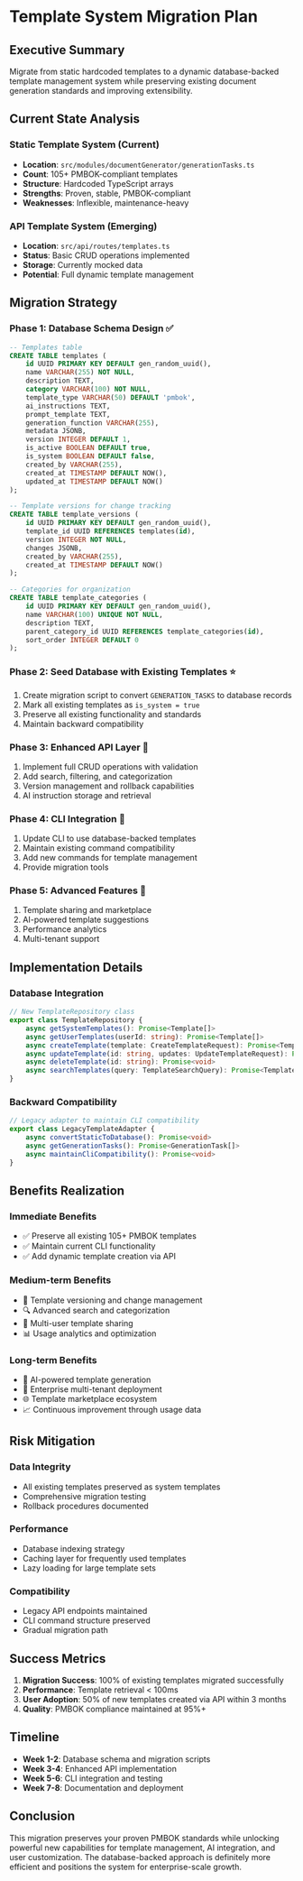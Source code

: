 # Template System Migration Plan

## Executive Summary

Migrate from static hardcoded templates to a dynamic database-backed template management system while preserving existing document generation standards and improving extensibility.

## Current State Analysis

### Static Template System (Current)
- **Location**: `src/modules/documentGenerator/generationTasks.ts`
- **Count**: 105+ PMBOK-compliant templates
- **Structure**: Hardcoded TypeScript arrays
- **Strengths**: Proven, stable, PMBOK-compliant
- **Weaknesses**: Inflexible, maintenance-heavy

### API Template System (Emerging)
- **Location**: `src/api/routes/templates.ts`
- **Status**: Basic CRUD operations implemented
- **Storage**: Currently mocked data
- **Potential**: Full dynamic template management

## Migration Strategy

### Phase 1: Database Schema Design ✅
```sql
-- Templates table
CREATE TABLE templates (
    id UUID PRIMARY KEY DEFAULT gen_random_uuid(),
    name VARCHAR(255) NOT NULL,
    description TEXT,
    category VARCHAR(100) NOT NULL,
    template_type VARCHAR(50) DEFAULT 'pmbok',
    ai_instructions TEXT,
    prompt_template TEXT,
    generation_function VARCHAR(255),
    metadata JSONB,
    version INTEGER DEFAULT 1,
    is_active BOOLEAN DEFAULT true,
    is_system BOOLEAN DEFAULT false,
    created_by VARCHAR(255),
    created_at TIMESTAMP DEFAULT NOW(),
    updated_at TIMESTAMP DEFAULT NOW()
);

-- Template versions for change tracking
CREATE TABLE template_versions (
    id UUID PRIMARY KEY DEFAULT gen_random_uuid(),
    template_id UUID REFERENCES templates(id),
    version INTEGER NOT NULL,
    changes JSONB,
    created_by VARCHAR(255),
    created_at TIMESTAMP DEFAULT NOW()
);

-- Categories for organization
CREATE TABLE template_categories (
    id UUID PRIMARY KEY DEFAULT gen_random_uuid(),
    name VARCHAR(100) UNIQUE NOT NULL,
    description TEXT,
    parent_category_id UUID REFERENCES template_categories(id),
    sort_order INTEGER DEFAULT 0
);
```

### Phase 2: Seed Database with Existing Templates ⭐
1. Create migration script to convert `GENERATION_TASKS` to database records
2. Mark all existing templates as `is_system = true`
3. Preserve all existing functionality and standards
4. Maintain backward compatibility

### Phase 3: Enhanced API Layer 🚀
1. Implement full CRUD operations with validation
2. Add search, filtering, and categorization
3. Version management and rollback capabilities
4. AI instruction storage and retrieval

### Phase 4: CLI Integration 🔧
1. Update CLI to use database-backed templates
2. Maintain existing command compatibility
3. Add new commands for template management
4. Provide migration tools

### Phase 5: Advanced Features 🌟
1. Template sharing and marketplace
2. AI-powered template suggestions
3. Performance analytics
4. Multi-tenant support

## Implementation Details

### Database Integration
```typescript
// New TemplateRepository class
export class TemplateRepository {
    async getSystemTemplates(): Promise<Template[]>
    async getUserTemplates(userId: string): Promise<Template[]>
    async createTemplate(template: CreateTemplateRequest): Promise<Template>
    async updateTemplate(id: string, updates: UpdateTemplateRequest): Promise<Template>
    async deleteTemplate(id: string): Promise<void>
    async searchTemplates(query: TemplateSearchQuery): Promise<Template[]>
}
```

### Backward Compatibility
```typescript
// Legacy adapter to maintain CLI compatibility
export class LegacyTemplateAdapter {
    async convertStaticToDatabase(): Promise<void>
    async getGenerationTasks(): Promise<GenerationTask[]>
    async maintainCliCompatibility(): Promise<void>
}
```

## Benefits Realization

### Immediate Benefits
- ✅ Preserve all existing 105+ PMBOK templates
- ✅ Maintain current CLI functionality
- ✅ Add dynamic template creation via API

### Medium-term Benefits
- 🔄 Template versioning and change management
- 🔍 Advanced search and categorization
- 👥 Multi-user template sharing
- 📊 Usage analytics and optimization

### Long-term Benefits
- 🤖 AI-powered template generation
- 🏢 Enterprise multi-tenant deployment
- 🌐 Template marketplace ecosystem
- 📈 Continuous improvement through usage data

## Risk Mitigation

### Data Integrity
- All existing templates preserved as system templates
- Comprehensive migration testing
- Rollback procedures documented

### Performance
- Database indexing strategy
- Caching layer for frequently used templates
- Lazy loading for large template sets

### Compatibility
- Legacy API endpoints maintained
- CLI command structure preserved
- Gradual migration path

## Success Metrics

1. **Migration Success**: 100% of existing templates migrated successfully
2. **Performance**: Template retrieval < 100ms
3. **User Adoption**: 50% of new templates created via API within 3 months
4. **Quality**: PMBOK compliance maintained at 95%+

## Timeline

- **Week 1-2**: Database schema and migration scripts
- **Week 3-4**: Enhanced API implementation
- **Week 5-6**: CLI integration and testing
- **Week 7-8**: Documentation and deployment

## Conclusion

This migration preserves your proven PMBOK standards while unlocking powerful new capabilities for template management, AI integration, and user customization. The database-backed approach is definitely more efficient and positions the system for enterprise-scale growth.
